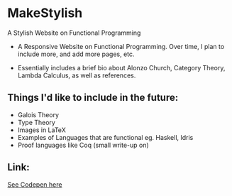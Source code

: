 # MakeStylish
A Stylish Website on Functional Programming

- A Responsive Website on Functional Programming. Over time,
  I plan to include more, and add more pages, etc.
  
- Essentially includes a brief bio about Alonzo Church, Category Theory, Lambda Calculus, as well as references.

## Things I'd like to include in the future:

- Galois Theory 
- Type Theory 
- Images in LaTeX
- Examples of Languages that are functional eg. Haskell, Idris
- Proof languages like Coq (small write-up on)

## Link:

[See Codepen here](https://codepen.io/kammitama5/full/qjKGrg/)
